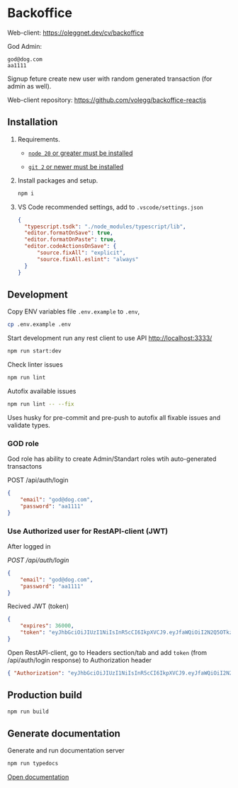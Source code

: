 # Backoffice

Web-client: https://oleggnet.dev/cv/backoffice

God Admin:
```
god@dog.com
aa1111
```

Signup feture create new user with random generated transaction (for admin as well).

Web-client repository: https://github.com/volegg/backoffice-reactjs


## Installation

1. Requirements.

    * [`node 20` or greater must be installed](https://nodejs.org/en/download)

    * [`git 2` or newer must be installed](https://git-scm.com/downloads)

1. Install packages and setup.

    ```sh
    npm i
    ```

1. VS Code recommended settings, add to `.vscode/settings.json`

    ```json
    {
      "typescript.tsdk": "./node_modules/typescript/lib",
      "editor.formatOnSave": true,
      "editor.formatOnPaste": true,
      "editor.codeActionsOnSave": {
          "source.fixAll": "explicit",
          "source.fixAll.eslint": "always"
      }
    }
    ```

## Development

Copy ENV variables file `.env.example` to `.env`, 

```sh
cp .env.example .env
```

Start development run any rest client to use API <http://localhost:3333/>

```sh
npm run start:dev
```

Check linter issues

```sh
npm run lint
```

Autofix available issues

```sh
npm run lint -- --fix
```

Uses husky for pre-commit and pre-push to autofix all fixable issues and validate types.

### GOD role

God role has ability to create Admin/Standart roles wtih auto-generated transactons

POST /api/auth/login

```json
{
    "email": "god@dog.com",
    "password": "aa1111"
}
```

### Use Authorized user for RestAPI-client (JWT)

After logged in

*POST /api/auth/login*

```json
{
    "email": "god@dog.com",
    "password": "aa1111"
}
```

Recived JWT (token)

```json
{
    "expires": 36000,
    "token": "eyJhbGciOiJIUzI1NiIsInR5cCI6IkpXVCJ9.eyJfaWQiOiI2N2Q5OTkzYWI4MTAyOTZhYjkwMzAyYmQiLCJlbWFpbCI6ImdvZC51c2VyQGdvZC5lbWFpbCIsImlhdCI6MTc0MjMxMzkyNiwiZXhwIjoxNzQyMzQ5OTI2fQ.Khq0u0X289aVsmPOT88kYdW7GfxAeNrrhEs2r3rdqBs"
}
```

Open RestAPI-client, go to Headers section/tab and add `token` (from /api/auth/login response) to Authorization header

```json
{ "Authorization": "eyJhbGciOiJIUzI1NiIsInR5cCI6IkpXVCJ9.eyJfaWQiOiI2N2Q5OTkzYWI4MTAyOTZhYjkwMzAyYmQiLCJlbWFpbCI6ImdvZC51c2VyQGdvZC5lbWFpbCIsImlhdCI6MTc0MjMxMzkyNiwiZXhwIjoxNzQyMzQ5OTI2fQ.Khq0u0X289aVsmPOT88kYdW7GfxAeNrrhEs2r3rdqBs" }
```

## Production build

```sh
npm run build
```

## Generate documentation

Generate and run documentation server

```sh
npm run typedocs
```

[Open documentation](http://127.0.0.1:8080/index.html)
